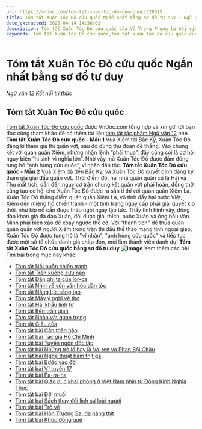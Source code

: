 ```yaml
---
url: https://vndoc.com/tom-tat-xuan-toc-do-cuu-quoc-328615
title: Tóm tắt Xuân Tóc Đỏ cứu quốc Ngắn nhất bằng sơ đồ tư duy - Ngữ văn 12 Kết nối tri thức - VnDoc.com
date_extracted: 2025-04-14 14:36:03
description: Tóm tắt Xuân Tóc Đỏ cứu quốc của Vũ Trọng Phụng là bài viết được VnDoc biên soạn và đăng tải với các mẫu tóm tắt xuân tóc đỏ cứu quốc ngắn nhất, phục vụ bài học môn Ngữ Văn 12 Kết nối tri thức
keywords: Tóm tắt Xuân Tóc Đỏ cứu quốc,tóm tắt xuân tóc đỏ cứu quốc của vũ trọng phụng,Xuân Tóc Đỏ cứu quốc,Tóm tắt bài Xuân Tóc Đỏ cứu quốc,tóm tắt ngữ văn 12,Tóm tắt Xuân Tóc Đỏ cứu quốc ngắn gọn,Tóm tắt Xuân Tóc Đỏ cứu quốc hay nhất,Tóm tắt Xuân Tóc Đỏ cứu quốc siêu ngắn,tóm tắt xuân tóc đỏ cứu quốc văn 12 kết nối tri thức,tóm tắt xuân tóc đỏ cứu quốc bố cục,tóm tắt xuân tóc đỏ cứu quốc trích số đỏ,tóm tắt xuân tóc đỏ cứu quốc bằng sơ đồ tư duy,tóm tắt văn bản xuân tóc đỏ
---
```


# Tóm tắt Xuân Tóc Đỏ cứu quốc Ngắn nhất bằng sơ đồ tư duy
 _Ngữ văn 12 Kết nối tri thức_
## Tóm tắt Xuân Tóc Đỏ cứu quốc
[Tóm tắt Xuân Tóc Đỏ cứu quốc](<https://vndoc.com/tom-tat-xuan-toc-do-cuu-quoc-328615>) được VnDoc.com tổng hợp và xin gửi tới bạn đọc cùng tham khảo để có thêm tài liệu [tóm tắt tác phẩm Ngữ văn 12](<https://vndoc.com/tom-tat-tac-pham-lop12>) nhé.
**Tóm tắt Xuân Tóc Đỏ cứu quốc - Mẫu 1**
Vua Xiêm tới Bắc Kỳ, Xuân Tóc Đỏ đăng kí tham gia thi quần vợt, sau đó dùng thủ đoạn để thắng. Vào chung kết với quán quân Xiêm, nhưng nhận lệnh “phải thua”, đây cũng coi là cơ hội ngụy biện “hi sinh vì nghĩa lớn”. Nhờ vậy mà Xuân Tóc Đỏ được đám đông tung hô “anh hùng cứu quốc”, vĩ nhân dân tộc.
**Tóm tắt Xuân Tóc Đỏ cứu quốc - Mẫu 2**
Vua Xiêm đã đến Bắc Kỳ, và Xuân Tóc Đỏ quyết định đăng ký tham gia giải đấu quần vợt. Thời điểm đó, hai nhà quán quân cũ là Hải và Thụ mất tích, dẫn đến nguy cơ trận chung kết quần vợt phải hoãn, đồng thời cũng tạo cơ hội cho Xuân Tóc Đỏ được ra sân tỉ thí với quán quân Xiêm La. Xuân Tóc Đỏ thắng điểm quán quân Xiêm La, vô tình đẩy hai nước Việt, Xiêm đến miệng hố chiến tranh - một tình trạng nguy cấp phải giải quyết kịp thời, như kíp nổ cần được tháo ngòi ngay lập tức. Thấy tình hình vậy, đông đảo khán giả đả đảo Xuân, đòi được giải thích, buộc Xuân và ông bầu Văn Minh phải biện xảo để xoay ngược thế cờ. Với "thành tích" dể thua quán quân quần vợt người Xiêm trong trận thi đấu thể thao mang tính ngoại giao, Xuân Tóc Đỏ được tung hô là "vĩ nhân", "anh hùng cứu quốc" và tiếp tục được một số tổ chức danh giá chào đón, mời làm thành viên danh dự.
**Tóm tắt Xuân Tóc Đỏ cứu quốc bằng sơ đồ tư duy**
**![image](https://i.vdoc.vn/data/image/2024/09/24/so-do-tu-duy-xuan-toc-do-cuu-quoc.jpg)**
Xem thêm các bài Tìm bài trong mục này khác:
  * [Tóm tắt Nỗi buồn chiến tranh](</tom-tat-noi-buon-chien-tranh-328621>)
  * [Tóm tắt Trên xuồng cứu nạn](</tom-tat-tren-xuong-cuu-nan-328624>)
  * [Tóm tắt Đàn ghi ta của lor-ca](</tom-tat-dan-ghi-ta-cua-lor-ca-329643>)
  * [Tóm tắt Nhìn về vốn văn hóa dân tộc](</tom-tat-nhin-ve-von-van-hoa-dan-toc-329645>)
  * [Tóm tắt Năng lực sáng tạo](</tom-tat-nang-luc-sang-tao-329647>)
  * [Tóm tắt Mấy ý nghĩ về thơ](</tom-tat-may-y-nghi-ve-tho-329649>)
  * [Tóm tắt Hải khẩu linh từ](</tom-tat-hai-khau-linh-tu-329650>)
  * [Tóm tắt Bến trần gian](</tom-tat-ben-tran-gian-329651>)
  * [Tóm tắt Nhân vật quan trọng](</tom-tat-nhan-vat-quan-trong-329719>)
  * [Tóm tắt Giấu của](</tom-tat-giau-cua-329720>)
  * [Tóm tắt bài Cẩn thận hão](</tom-tat-bai-can-than-hao-333194>)
  * [Tóm tắt bài Tác gia Hồ Chí Minh](</tom-tat-bai-tac-gia-ho-chi-minh-333197>)
  * [Tóm tắt bài Tuyên ngôn độc lập](</tom-tat-bai-tuyen-ngon-doc-lap-333202>)
  * [Tóm tắt bài Những trò lố hay là Va-ren và Phan Bội Châu](</tom-tat-bai-nhung-tro-lo-hay-la-va-ren-va-phan-boi-chau-333252>)
  * [Tóm tắt bài Nghệ thuật băm thịt gà](</tom-tat-bai-nghe-thuat-bam-thit-ga-333253>)
  * [Tóm tắt bài Bước vào đời](</tom-tat-bai-buoc-vao-doi-333256>)
  * [Tóm tắt bài Vĩ tuyến 17](</tom-tat-bai-vi-tuyen-17-333260>)
  * [Tóm tắt bài Pa-ra-na](</tom-tat-bai-pa-ra-na-333263>)
  * [Tóm tắt bài Giáo dục khai phóng ở Việt Nam nhìn từ Đông Kinh Nghĩa Thục](</tom-tat-bai-giao-duc-khai-phong-o-viet-nam-nhin-tu-dong-kinh-nghia-thuc-333266>)
  * [Tóm tắt bài Đời muối](</tom-tat-bai-doi-muoi-333285>)
  * [Tóm tắt bài Sách thay đổi lịch sử loài người](</tom-tat-bai-sach-thay-doi-lich-su-loai-nguoi-333286>)
  * [Tóm tắt bài Trở về](</tom-tat-bai-tro-ve-333287>)
  * [Tóm tắt bài Hồn Trương Ba, da hàng thịt](</tom-tat-bai-hon-truong-ba-da-hang-thit-333289>)
  * [Tóm tắt bài Khúc đồng quê](</tom-tat-bai-khuc-dong-que-333291>)

